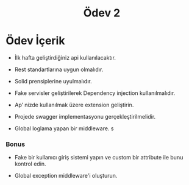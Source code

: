 <h1 align="center">Ödev 2</h1> 

# Ödev İçerik

- İlk hafta geliştirdiğiniz api kullanılacaktır.

- Rest standartlarına uygun olmalıdır.

- Solid prensiplerine uyulmalıdır.

- Fake servisler geliştirilerek Dependency injection kullanılmalıdır.

- Ap’ nizde kullanılmak üzere extension geliştirin.

- Projede swagger implementasyonu gerçekleştirilmelidir.

- Global loglama yapan bir middleware.
s

### Bonus

- Fake bir kullanıcı giriş sistemi yapın ve custom bir attribute ile bunu kontrol edin.

- Global exception middleware'i oluşturun.
